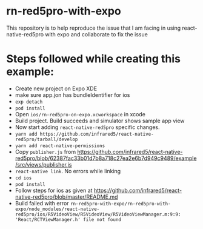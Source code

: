 # rn-red5pro-with-expo
This repository is to help reproduce the issue that I am facing in using react-native-red5pro with expo and collaborate to fix the issue

# Steps followed while creating this example:
* Create new project on Expo XDE
* make sure app.jon has bundleIdentifier for ios
* `exp detach`
* `pod install`
* Open `ios/rn-red5pro-on-expo.xcworkspace` in xcode
* Build project. Build succeeds and simulator shows sample app view
* Now start adding `react-native-red5pro` specific changes.
* `yarn add https://github.com/infrared5/react-native-red5pro/tarball/develop`
* `yarn add react-native-permissions`
* Copy `publisher.js` from https://github.com/infrared5/react-native-red5pro/blob/62387fac33b01d7b8a718c27ea2e6b7d949c9489/example/src/views/publisher.js
* `react-native link`. No errors while linking
* `cd ios`
* `pod install`
* Follow steps for ios as given at https://github.com/infrared5/react-native-red5pro/blob/master/README.md
* Build failed with error `rn-red5pro-with-expo/rn-red5pro-with-expo/node_modules/react-native-red5pro/ios/R5VideoView/R5VideoView/R5VideoViewManager.m:9:9: 'React/RCTViewManager.h' file not found`


